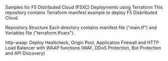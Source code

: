 Samples for F5 Distributed Cloud (F5XC) Deployments using Terraform
This repository contains Terraform manifest example to deploy F5 Disbributed Cloud.

Repository Structure
Each directory contains manifest file ("main.tf") and Variables file ("terraform.tfvars").

http-waap: Deploy Healtcheck, Origin Pool, Application Firewall and HTTP Load Balancer with WAAP functions (WAF, DDoS Protection, Bot Protection and API Discovery)
